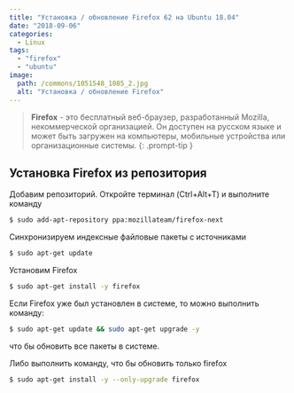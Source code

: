 ```yaml
---
title: "Установка / обновление Firefox 62 на Ubuntu 18.04"
date: "2018-09-06"
categories: 
  - Linux
tags: 
  - "firefox"
  - "ubuntu"
image:
  path: /commons/1051548_1085_2.jpg
  alt: "Установка / обновление Firefox"
---
```


> **Firefox** - это бесплатный веб-браузер, разработанный Mozilla, некоммерческой организацией. Он доступен на русском языке и может быть загружен на компьютеры, мобильные устройства или организационные системы.
{: .prompt-tip }

## Установка Firefox из репозитория

Добавим репозиторий. Откройте терминал (Ctrl+Alt+T) и выполните команду

```sh
$ sudo add-apt-repository ppa:mozillateam/firefox-next
```

Синхронизируем индексные файловые пакеты с источниками

```sh
$ sudo apt-get update
```

Установим Firefox

```sh
$ sudo apt-get install -y firefox
```

Если Firefox уже был установлен в системе, то можно выполнить команду:

```sh
$ sudo apt-get update && sudo apt-get upgrade -y
```

что бы обновить все пакеты в системе.

Либо выполнить команду, что бы обновить только firefox

```sh
$ sudo apt-get install -y --only-upgrade firefox
```
